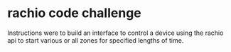 # rachio code challenge 

Instructions were to build an interface to control a device using the rachio api to start various or all zones for specified lengths of time.

